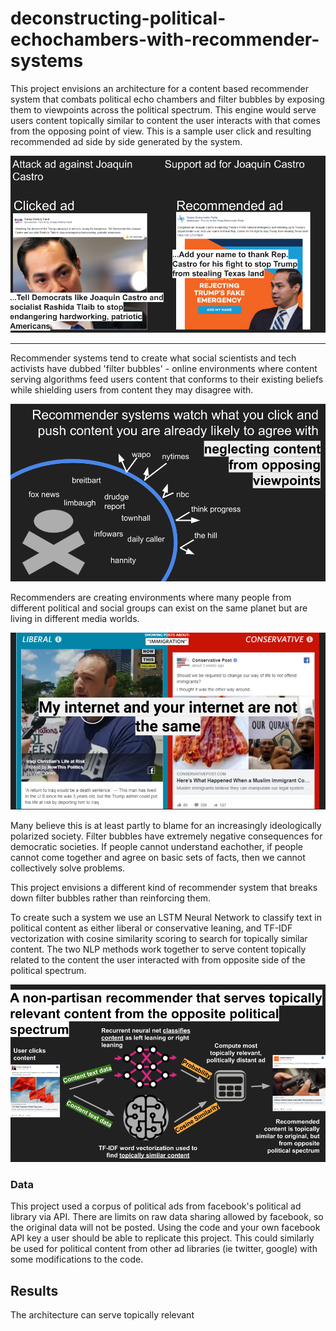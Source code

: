 # deconstructing-political-echochambers-with-recommender-systems

This project envisions an architecture for a content based recommender system that combats political echo chambers and filter bubbles by exposing them to viewpoints across the political spectrum.
This engine would serve users content topically similar to content the user interacts with that comes from the opposing point of view.  This is a sample user click and resulting recommended ad side by side generated by the system.   

![recommender_example_output](/images/engine_output.png)

-----------------------------------------------

Recommender systems tend to create what social scientists and tech activists have dubbed 'filter bubbles' - online environments where content serving algorithms feed users content that conforms to their existing beliefs while shielding users from content they may disagree with. 

![filter_bubble_illustration](/images/filter_bubble.png)

Recommenders are creating environments where many people from different political and social groups can exist on the same planet but are living in different media worlds.  

![liberal_conservative_fb](/images/liberal_conservative_fb.png)

Many believe this is at least partly to blame for an increasingly ideologically polarized society.  Filter bubbles have extremely negative consequences for democratic societies. If people cannot understand eachother, if people cannot come together and agree on basic sets of facts, then we cannot collectively solve problems. 

This project envisions a different kind of recommender system that breaks down filter bubbles rather than reinforcing them.  

To create such a system we use an LSTM Neural Network to classify text in political content as either liberal or conservative leaning, and TF-IDF vectorization with cosine similarity scoring to search for topically similar content.  The two NLP methods work together to serve content topically related to the content the user interacted with from opposite side of the political spectrum.  

![high_level_architecture](/images/high_level_structure.png)

### Data
This project used a corpus of political ads from facebook's political ad library via API. There are limits on raw data sharing allowed by facebook, so the original data will not be posted.  Using the code and your own facebook API key a user should be able to replicate this project.  This could similarly be used for political content from other ad libraries (ie twitter, google) with some modifications to the code.

## Results

The architecture can serve topically relevant

